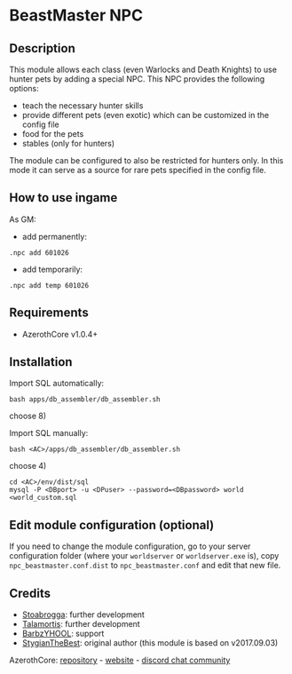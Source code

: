 # BeastMaster NPC


## Description

This module allows each class (even Warlocks and Death Knights) to use hunter pets by adding a special NPC. This NPC provides the following options:
- teach the necessary hunter skills
- provide different pets (even exotic) which can be customized in the config file
- food for the pets
- stables (only for hunters)

The module can be configured to also be restricted for hunters only. In this mode it can serve as a source for rare pets specified in the config file.


## How to use ingame

As GM:
- add permanently:
 ```
 .npc add 601026
 ```
- add temporarily:
 ```
 .npc add temp 601026
 ```


## Requirements

- AzerothCore v1.0.4+


## Installation

Import SQL automatically:
```
bash apps/db_assembler/db_assembler.sh
```
choose 8)

Import SQL manually:
```
bash <AC>/apps/db_assembler/db_assembler.sh
```
choose 4)
```
cd <AC>/env/dist/sql
mysql -P <DBport> -u <DPuser> --password=<DBpassword> world <world_custom.sql
```


## Edit module configuration (optional)

If you need to change the module configuration, go to your server configuration folder (where your `worldserver` or `worldserver.exe` is), copy `npc_beastmaster.conf.dist` to `npc_beastmaster.conf` and edit that new file.


## Credits

* [Stoabrogga](https://github.com/Stoabrogga): further development
* [Talamortis](https://github.com/talamortis): further development
* [BarbzYHOOL](https://github.com/barbzyhool): support
* [StygianTheBest](http://stygianthebest.github.io): original author (this module is based on v2017.09.03)

AzerothCore: [repository](https://github.com/azerothcore) - [website](http://azerothcore.org/) - [discord chat community](https://discord.gg/PaqQRkd)
